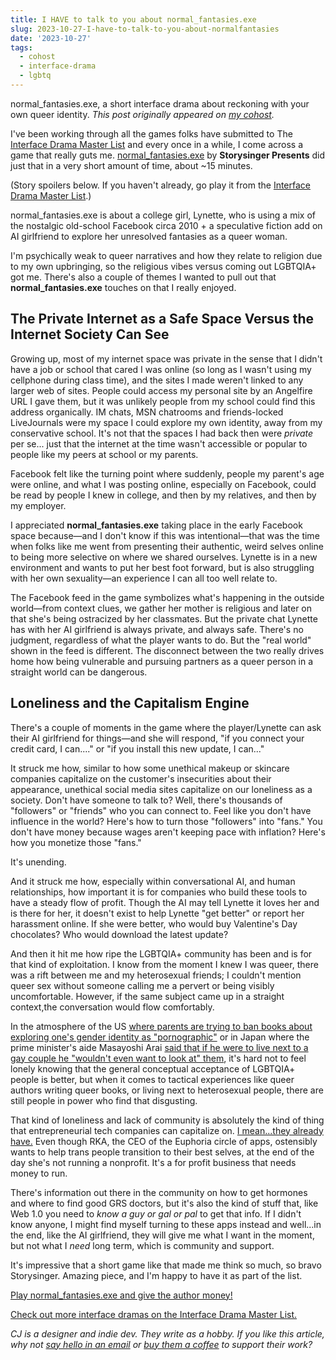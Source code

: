 ```yaml
---
title: I HAVE to talk to you about normal_fantasies.exe
slug: 2023-10-27-I-have-to-talk-to-you-about-normalfantasies
date: '2023-10-27'
tags:
  - cohost
  - interface-drama
  - lgbtq
---
```


<div class="caption">normal_fantasies.exe, a short interface drama about reckoning with your own queer identity. <em>This post originally appeared on <a href="https://cohost.org/illuminesce/post/3315030-i-have-to-talk-to-yo" target="_blank">my cohost</a>.</em></div>

I've been working through all the games folks have submitted to The [Interface Drama Master List](https://illuminesce.net/interface-drama) and every once in a while, I come across a game that really guts me. [normal\_fantasies.exe](https://storysinger-presents.itch.io/normal-fantasies) by **Storysinger Presents** did just that in a very short amount of time, about ~15 minutes.

(Story spoilers below. If you haven't already, go play it from the [Interface Drama Master List](https://illuminesce.net/interface-drama).)

normal\_fantasies.exe is about a college girl, Lynette, who is using a mix of the nostalgic old-school Facebook circa 2010 + a speculative fiction add on AI girlfriend to explore her unresolved fantasies as a queer woman.

I'm psychically weak to queer narratives and how they relate to religion due to my own upbringing, so the religious vibes versus coming out LGBTQIA+ got me. There's also a couple of themes I wanted to pull out that **normal\_fantasies.exe** touches on that I really enjoyed.

## The Private Internet as a Safe Space Versus the Internet Society Can See

Growing up, most of my internet space was private in the sense that I didn't have a job or school that cared I was online (so long as I wasn't using my cellphone during class time), and the sites I made weren't linked to any larger web of sites. People could access my personal site by an Angelfire URL I gave them, but it was unlikely people from my school could find this address organically. IM chats, MSN chatrooms and friends-locked LiveJournals were my space I could explore my own identity, away from my conservative school. It's not that the spaces I had back then were _private_ per se... just that the internet at the time wasn't accessible or popular to people like my peers at school or my parents.

Facebook felt like the turning point where suddenly, people my parent's age were online, and what I was posting online, especially on Facebook, could be read by people I knew in college, and then by my relatives, and then by my employer.

I appreciated **normal\_fantasies.exe** taking place in the early Facebook space because—and I don't know if this was intentional—that was the time when folks like me went from presenting their authentic, weird selves online to being more selective on where we shared ourselves. Lynette is in a new environment and wants to put her best foot forward, but is also struggling with her own sexuality—an experience I can all too well relate to.

The Facebook feed in the game symbolizes what's happening in the outside world—from context clues, we gather her mother is religious and later on that she's being ostracized by her classmates. But the private chat Lynette has with her AI girlfriend is always private, and always safe. There's no judgment, regardless of what the player wants to do. But the "real world" shown in the feed is different. The disconnect between the two really drives home how being vulnerable and pursuing partners as a queer person in a straight world can be dangerous.

## Loneliness and the Capitalism Engine

There's a couple of moments in the game where the player/Lynette can ask their AI girlfriend for things—and she will respond, "if you connect your credit card, I can...." or "if you install this new update, I can..."

It struck me how, similar to how some unethical makeup or skincare companies capitalize on the customer's insecurities about their appearance, unethical social media sites capitalize on our loneliness as a society. Don't have someone to talk to? Well, there's thousands of "followers" or "friends" who you can connect to. Feel like you don't have influence in the world? Here's how to turn those "followers" into "fans." You don't have money because wages aren't keeping pace with inflation? Here's how you monetize those "fans."

It's unending.

And it struck me how, especially within conversational AI, and human relationships, how important it is for companies who build these tools to have a steady flow of profit. Though the AI may tell Lynette it loves her and is there for her, it doesn't exist to help Lynette "get better" or report her harassment online. If she were better, who would buy Valentine's Day chocolates? Who would download the latest update?

And then it hit me how ripe the LGBTQIA+ community has been and is for that kind of exploitation. I know from the moment I knew I was queer, there was a rift between me and my heterosexual friends; I couldn't mention queer sex without someone calling me a pervert or being visibly uncomfortable. However, if the same subject came up in a straight context,the conversation would flow comfortably.

In the atmosphere of the US [where parents are trying to ban books about exploring one's gender identity as "pornographic"](https://www.nytimes.com/2022/05/01/books/maia-kobabe-gender-queer-book-ban.html) or in Japan where the prime minister's aide Masayoshi Arai [said that if he were to live next to a gay couple he "wouldn't even want to look at" them](https://www.bbc.com/news/world-asia-64820191), it's hard not to feel lonely knowing that the general conceptual acceptance of LGBTQIA+ people is better, but when it comes to tactical experiences like queer authors writing queer books, or living next to heterosexual people, there are still people in power who find that disgusting.

That kind of loneliness and lack of community is absolutely the kind of thing that entrepreneurial tech companies can capitalize on. [I mean...they already have.](https://www.theverge.com/2021/5/19/22433056/transgender-tech-apps-euphoria-clarity-solace-bliss) Even though RKA, the CEO of the Euphoria circle of apps, ostensibly wants to help trans people transition to their best selves, at the end of the day she's not running a nonprofit. It's a for profit business that needs money to run.

There's information out there in the community on how to get hormones and where to find good GRS doctors, but it's also the kind of stuff that, like Web 1.0 you need to _know a guy or gal or pal_ to get that info. If I didn't know anyone, I might find myself turning to these apps instead and well...in the end, like the AI girlfriend, they will give me what I want in the moment, but not what I _need_ long term, which is community and support.

It's impressive that a short game like that made me think so much, so bravo Storysinger. Amazing piece, and I'm happy to have it as part of the list.

[Play normal\_fantasies.exe and give the author money!](https://storysinger-presents.itch.io/normal-fantasies)

[Check out more interface dramas on the Interface Drama Master List.](https://illuminesce.net/interface-drama)

_CJ is a designer and indie dev. They write as a hobby. If you like this article, why not [say hello in an email](https://illuminesce.net/contact) or [buy them a coffee](https://ko-fi.com/studioterranova) to support their work?_
